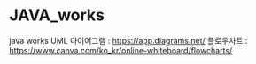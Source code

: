 # JAVA_works
java works
UML 다이어그램 : https://app.diagrams.net/
플로우차트 : https://www.canva.com/ko_kr/online-whiteboard/flowcharts/
